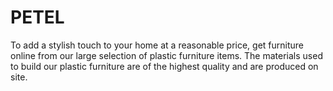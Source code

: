 # PETEL
To add a stylish touch to your home at a reasonable price, get furniture online from our large selection of plastic furniture items. The materials used to build our plastic furniture are of the highest quality and are produced on site. 
